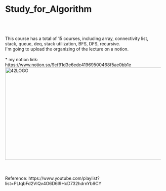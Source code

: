 # Study_for_Algorithm
<br>
<br>
<br>
This course has a total of 15 courses, including array, connectivity list, stack, queue, deq, stack utilization, BFS, DFS, recursive.
<br>
I'm going to upload the organizing of the lecture on a notion.
<br>
<br>
* my notion link: https://www.notion.so/9cf91d3e6edc41969500468f5ae0bb1e
<br>
<img src="https://user-images.githubusercontent.com/55140432/99142642-4e92e180-269a-11eb-8006-5e150b9de69d.PNG" width="600px" height="300px" title="px(픽셀) 크기 설정" alt="42LOGO"></img>
<br>
<br>
<br>
<br>
Reference: https://www.youtube.com/playlist?list=PLtqbFd2VIQv4O6D6l9HcD732hdrnYb6CY
